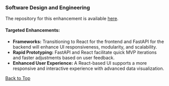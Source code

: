 <h3>Software Design and Engineering</h3>
<p>The repository for this enhancement is available <a href="https://github.com/clintmonroe00/capstone-project/tree/sprint-one">here</a>.</p>
<h4>Targeted Enhancements:</h4>
<ul>
  <li><strong>Frameworks:</strong> Transitioning to React for the frontend and FastAPI for the backend will enhance UI responsiveness, modularity, and scalability.</li>
  <li><strong>Rapid Prototyping:</strong> FastAPI and React facilitate quick MVP iterations and faster adjustments based on user feedback.</li>
  <li><strong>Enhanced User Experience:</strong> A React-based UI supports a more responsive and interactive experience with advanced data visualization.</li>
</ul>
<p><a href="#technical-artifacts">Back to Top</a></p>
